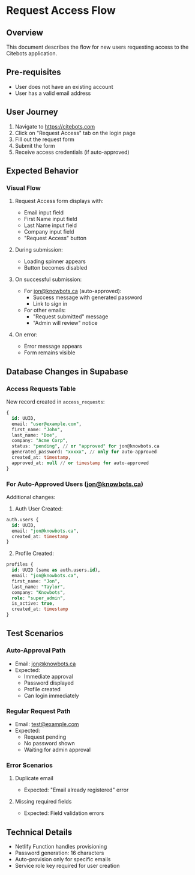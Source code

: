 # Request Access Flow

## Overview
This document describes the flow for new users requesting access to the Citebots application.

## Pre-requisites
- User does not have an existing account
- User has a valid email address

## User Journey
1. Navigate to https://citebots.com
2. Click on "Request Access" tab on the login page
3. Fill out the request form
4. Submit the form
5. Receive access credentials (if auto-approved)

## Expected Behavior

### Visual Flow
1. Request Access form displays with:
   - Email input field
   - First Name input field
   - Last Name input field
   - Company input field
   - "Request Access" button

2. During submission:
   - Loading spinner appears
   - Button becomes disabled

3. On successful submission:
   - For jon@knowbots.ca (auto-approved):
     - Success message with generated password
     - Link to sign in
   - For other emails:
     - "Request submitted" message
     - "Admin will review" notice

4. On error:
   - Error message appears
   - Form remains visible

## Database Changes in Supabase

### Access Requests Table
New record created in `access_requests`:
```sql
{
  id: UUID,
  email: "user@example.com",
  first_name: "John",
  last_name: "Doe",
  company: "Acme Corp",
  status: "pending", // or "approved" for jon@knowbots.ca
  generated_password: "xxxxx", // only for auto-approved
  created_at: timestamp,
  approved_at: null // or timestamp for auto-approved
}
```

### For Auto-Approved Users (jon@knowbots.ca)
Additional changes:

1. Auth User Created:
```sql
auth.users {
  id: UUID,
  email: "jon@knowbots.ca",
  created_at: timestamp
}
```

2. Profile Created:
```sql
profiles {
  id: UUID (same as auth.users.id),
  email: "jon@knowbots.ca",
  first_name: "Jon",
  last_name: "Taylor",
  company: "Knowbots",
  role: "super_admin",
  is_active: true,
  created_at: timestamp
}
```

## Test Scenarios

### Auto-Approval Path
- Email: jon@knowbots.ca
- Expected: 
  - Immediate approval
  - Password displayed
  - Profile created
  - Can login immediately

### Regular Request Path
- Email: test@example.com
- Expected:
  - Request pending
  - No password shown
  - Waiting for admin approval

### Error Scenarios
1. Duplicate email
   - Expected: "Email already registered" error

2. Missing required fields
   - Expected: Field validation errors

## Technical Details
- Netlify Function handles provisioning
- Password generation: 16 characters
- Auto-provision only for specific emails
- Service role key required for user creation